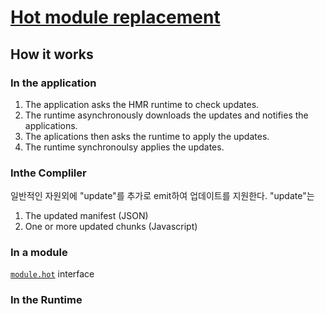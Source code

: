 # [Hot module replacement](https://webpack.js.org/concepts/hot-module-replacement/)

## How it works

### In the application
1. The application asks the HMR runtime to check updates.
2. The runtime asynchronously downloads the updates and notifies the applications.
3. The aplications then asks the runtime to apply the updates.
4. The runtime synchronoulsy applies the updates.

### Inthe Compliler
일반적인 자원외에 "update"를 추가로 emit하여 업데이트를 지원한다. "update"는

1. The updated manifest (JSON)
2. One or more updated chunks (Javascript)

### In a module
[`module.hot`](https://webpack.js.org/api/hot-module-replacement) interface

### In the Runtime